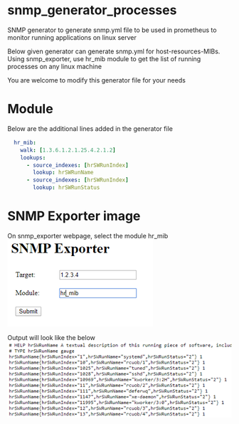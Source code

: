 # snmp_generator_processes
SNMP generator to generate snmp.yml file to be used in prometheus to monitor running applications on linux server

Below given generator can generate snmp.yml for host-resources-MIBs.
Using snmp_exporter, use hr_mib module to get the list of running processes on any linux machine

You are welcome to modify this generator file for your needs

# Module

Below are the additional lines added in the generator file

```YAML
  hr_mib:
    walk: [1.3.6.1.2.1.25.4.2.1.2]
    lookups:
      - source_indexes: [hrSWRunIndex]
        lookup: hrSWRunName
      - source_indexes: [hrSWRunIndex]
        lookup: hrSWRunStatus
```
# SNMP Exporter image
On snmp_exporter webpage, select the module hr_mib
![snmp_exporter](snmp_exporter.png)

Output will look like the below
![Output](Output.png)
